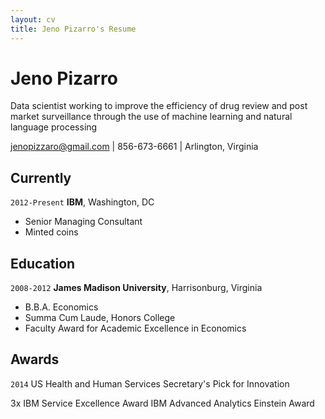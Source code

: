 ```yaml
---
layout: cv
title: Jeno Pizarro's Resume
---
```

# Jeno Pizarro
Data scientist working to improve the efficiency of drug review and post market surveillance through the use of machine learning and natural language processing

<div id="webaddress">
<a href="jenopizzaro@gmai.com">jenopizzaro@gmail.com</a>
| 856-673-6661 | Arlington, Virginia
</div>


## Currently
`2012-Present`
__IBM__, Washington, DC

- Senior Managing Consultant
- Minted coins

## Education
`2008-2012`
__James Madison University__, Harrisonburg, Virginia

- B.B.A. Economics
- Summa Cum Laude, Honors College
- Faculty Award for Academic Excellence in Economics




## Awards

`2014`
US Health and Human Services Secretary's Pick for Innovation

3x IBM Service Excellence Award
IBM Advanced Analytics Einstein Award

<!-- ### Footer

Last updated: July 2019 -->


